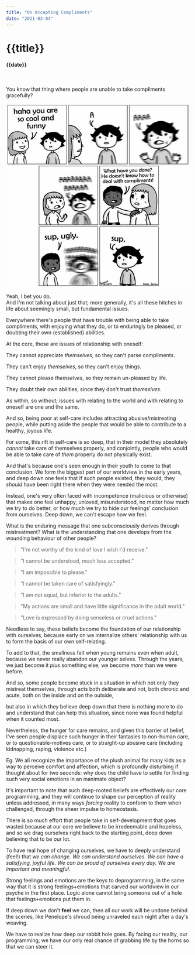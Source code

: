 ```yaml
---
title: "On Accepting Compliments"
date: "2021-03-04"
---
```

# {{title}}

#### {{date}}

<br>

You know that thing where people are unable to take compliments gracefully?

![](../images/compliments1.jpeg)

Yeah, I bet you do.  
And I'm not talking about just that; more generally, it's all these hitches in life about seemingly small, but fundamental issues.

Everywhere there's people that have trouble with being able to take compliments, with enjoying what they do, or to enduringly be pleased, or doubting their own (established) abilities. 

At the core, these are issues of relationship with oneself:

They cannot appreciate *themselves*, so they can't parse compliments.

They can't enjoy *themselves*, so they can't enjoy things.

They cannot please *themselves*, so they remain un-pleased by life.

They doubt their own abilities, since they don't trust *themselves*.

As within, so without; issues with relating to the world and with relating to oneself are one and the same.

And so, being poor at self-care includes attracting abusive/mistreating people, while putting aside the people that would be able to contribute to a healthy, joyous life.

For some, this rift in self-care is so deep, that in their model they absolutely <i>cannot</i> take care of themselves properly, and conjointly, people who would be able to take care of <i>them</i> properly do not physically exist.

And that's because one's seen enough in their youth to come to that conclusion. We form the biggest part of our worldview in the early years, and deep down one feels that if such people existed, they would, they <i>should</i> have been right there when they were needed the most.

Instead, one's very often faced with incompetence (malicious or otherwise) that makes one feel unhappy, unloved, misunderstood, no matter how much we try to do better, or how much we try to hide our feelings' conclusion from ourselves. Deep down, we can't escape how we feel.

What is the enduring message that one subconsciously derives through mistreatment? What is the understanding that one develops from the wounding behaviour of other people?

> "I'm not worthy of the kind of love I wish I'd receive."
 
> "I cannot be understood, much less accepted."

> "I am impossible to please."

> "I cannot be taken care of satisfyingly."

> "I am not equal, but inferior to the adults."

> "My actions are small and have little significance in the adult world."

> "Love is expressed by doing senseless or cruel actions."

Needless to say, these beliefs become the foundation of our relationship with ourselves, because early on we internalize others' relationship with us to form the basis of our own self-relating.

To add to that, the smallness felt when young remains even when adult, because we never really abandon our younger selves. Through the years, we just become it <i>plus</i> something else; we become <i>more</i> than we were before.

And so, some people become stuck in a situation in which not only they mistreat themselves, through acts both deliberate and not, both chronic and acute, both on the inside and on the outside,

but also in which they believe deep down that there is nothing more to do and understand that can help this situation, since none was found helpful when it counted most.

Nevertheless, the hunger for care remains, and given this barrier of belief, I've seen people displace such hunger in their fantasies to non-human care, or to questionable-motives care, or to straight-up abusive care (including kidnapping, raping, violence etc.)

Eg. We all recognize the importance of the plush animal for many kids as a way to perceive comfort and affection, which is profoundly disturbing if thought about for two seconds: why does the child have to settle for finding such very social emotions in an inanimate object?

It's important to note that such deep-rooted beliefs are effectively our core programming, and they will continue to shape our perception of reality unless addressed, in many ways <i>forcing</i> reality to conform to them when challenged, through the sheer impulse to homeostasis.

There is so much effort that people take in self-development that goes wasted because at our core we believe to be irredeemable and hopeless, and so we drag ourselves right back to the starting point, deep down believing that to be our lot.

To have real hope of changing ourselves, we have to deeply understand (feel!) that *we can change. We can understand ourselves. We can have a satisfying, joyful life. We can be proud of ourselves every day. We are important and meaningful*.

Strong feelings and emotions are the keys to deprogramming, in the same way that it is strong feelings+emotions that carved our worldview in our psyche in the first place. Logic alone cannot bring someone out of a hole that feelings+emotions put them in.

If deep down we don't **feel** we can, then all our work will be undone behind the scenes, like Penelope's shroud being unraveled each night after a day's weaving.

We have to realize how deep our rabbit hole goes. By facing our reality, our programming, we have our only real chance of grabbing life by the horns so that we can steer it.